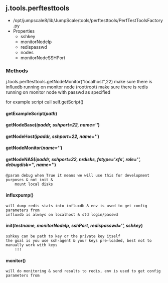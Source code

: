 <!-- toc -->
## j.tools.perftesttools

- /opt/jumpscale8/lib/JumpScale/tools/perftesttools/PerfTestToolsFactory.py
- Properties
    - sshkey
    - monitorNodeIp
    - redispasswd
    - nodes
    - monitorNodeSSHPort

### Methods

j.tools.perftesttools.getNodeMonitor("localhost",22)
make sure there is influxdb running on monitor node (root/root)
make sure there is redis running on monitor node with passwd as specified

for example script
call self.getScript()

#### getExampleScript(*path*) 

#### getNodeBase(*ipaddr, sshport=22, name=''*) 

#### getNodeHost(*ipaddr, sshport=22, name=''*) 

#### getNodeMonitor(*name=''*) 

#### getNodeNAS(*ipaddr, sshport=22, nrdisks, fstype='xfs', role='', debugdisk='', name=''*) 

```
@param debug when True it means we will use this for development purposes & not init &
    mount local disks

```

#### influxpump() 

```
will dump redis stats into influxdb & env is used to get config parameters from
influxdb is always on localhost & std login/passwd

```

#### init(*testname, monitorNodeIp, sshPort, redispasswd='', sshkey*) 

```
sshkey can be path to key or the private key itself
the goal is you use ssh-agent & your keys pre-loaded, best not to manually work with keys
    !!!

```

#### monitor() 

```
will do monitoring & send results to redis, env is used to get config parameters from

```

